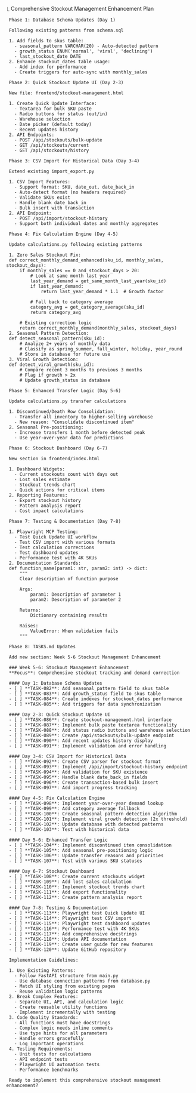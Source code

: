   ⎿  Comprehensive Stockout Management Enhancement Plan

     Phase 1: Database Schema Updates (Day 1)

     Following existing patterns from schema.sql

     1. Add fields to skus table:
       - seasonal_pattern VARCHAR(20) - Auto-detected pattern
       - growth_status ENUM('normal', 'viral', 'declining')
       - last_stockout_date DATE
     2. Enhance stockout_dates table usage:
       - Add index for performance
       - Create triggers for auto-sync with monthly_sales

     Phase 2: Quick Stockout Update UI (Day 2-3)

     New file: frontend/stockout-management.html

     1. Create Quick Update Interface:
       - Textarea for bulk SKU paste
       - Radio buttons for status (out/in)
       - Warehouse selection
       - Date picker (default today)
       - Recent updates history
     2. API Endpoints:
       - POST /api/stockouts/bulk-update
       - GET /api/stockouts/current
       - GET /api/stockouts/history

     Phase 3: CSV Import for Historical Data (Day 3-4)

     Extend existing import_export.py

     1. CSV Import Features:
       - Support format: SKU, date_out, date_back_in
       - Auto-detect format (no headers required)
       - Validate SKUs exist
       - Handle blank date_back_in
       - Bulk insert with transaction
     2. API Endpoint:
       - POST /api/import/stockout-history
       - Support both individual dates and monthly aggregates

     Phase 4: Fix Calculation Engine (Day 4-5)

     Update calculations.py following existing patterns

     1. Zero Sales Stockout Fix:
     def correct_monthly_demand_enhanced(sku_id, monthly_sales, stockout_days):
         if monthly_sales == 0 and stockout_days > 20:
             # Look at same month last year
             last_year_demand = get_same_month_last_year(sku_id)
             if last_year_demand:
                 return last_year_demand * 1.1  # Growth factor
             
             # Fall back to category average
             category_avg = get_category_average(sku_id)
             return category_avg
         
         # Existing correction logic
         return correct_monthly_demand(monthly_sales, stockout_days)
     2. Seasonal Pattern Detection:
     def detect_seasonal_pattern(sku_id):
         # Analyze 2+ years of monthly data
         # Classify as spring_summer, fall_winter, holiday, year_round
         # Store in database for future use
     3. Viral Growth Detection:
     def detect_viral_growth(sku_id):
         # Compare recent 3 months to previous 3 months
         # Flag if growth > 2x
         # Update growth_status in database

     Phase 5: Enhanced Transfer Logic (Day 5-6)

     Update calculations.py transfer calculations

     1. Discontinued/Death Row Consolidation:
       - Transfer all inventory to higher-selling warehouse
       - New reason: "Consolidate discontinued item"
     2. Seasonal Pre-positioning:
       - Increase transfers 1 month before detected peak
       - Use year-over-year data for predictions

     Phase 6: Stockout Dashboard (Day 6-7)

     New section in frontend/index.html

     1. Dashboard Widgets:
       - Current stockouts count with days out
       - Lost sales estimate
       - Stockout trends chart
       - Quick actions for critical items
     2. Reporting Features:
       - Export stockout history
       - Pattern analysis report
       - Cost impact calculations

     Phase 7: Testing & Documentation (Day 7-8)

     1. Playwright MCP Testing:
       - Test Quick Update UI workflow
       - Test CSV import with various formats
       - Test calculation corrections
       - Test dashboard updates
       - Performance test with 4K SKUs
     2. Documentation Standards:
     def function_name(param1: str, param2: int) -> dict:
         """
         Clear description of function purpose
         
         Args:
             param1: Description of parameter 1
             param2: Description of parameter 2
             
         Returns:
             Dictionary containing results
             
         Raises:
             ValueError: When validation fails
         """

     Phase 8: TASKS.md Updates

     Add new section: Week 5-6 Stockout Management Enhancement

     ### Week 5-6: Stockout Management Enhancement
     **Focus**: Comprehensive stockout tracking and demand correction

     #### Day 1: Database Schema Updates
     - [ ] **TASK-082**: Add seasonal_pattern field to skus table
     - [ ] **TASK-083**: Add growth_status field to skus table
     - [ ] **TASK-084**: Create indexes for stockout_dates performance
     - [ ] **TASK-085**: Add triggers for data synchronization

     #### Day 2-3: Quick Stockout Update UI
     - [ ] **TASK-086**: Create stockout-management.html interface
     - [ ] **TASK-087**: Implement bulk paste textarea functionality
     - [ ] **TASK-088**: Add status radio buttons and warehouse selection
     - [ ] **TASK-089**: Create /api/stockouts/bulk-update endpoint
     - [ ] **TASK-090**: Add recent updates history display
     - [ ] **TASK-091**: Implement validation and error handling

     #### Day 3-4: CSV Import for Historical Data
     - [ ] **TASK-092**: Create CSV parser for stockout format
     - [ ] **TASK-093**: Implement /api/import/stockout-history endpoint
     - [ ] **TASK-094**: Add validation for SKU existence
     - [ ] **TASK-095**: Handle blank date_back_in fields
     - [ ] **TASK-096**: Create transaction-based bulk insert
     - [ ] **TASK-097**: Add import progress tracking

     #### Day 4-5: Fix Calculation Engine
     - [ ] **TASK-098**: Implement year-over-year demand lookup
     - [ ] **TASK-099**: Add category average fallback
     - [ ] **TASK-100**: Create seasonal pattern detection algorithm
     - [ ] **TASK-101**: Implement viral growth detection (2x threshold)
     - [ ] **TASK-102**: Update database with detected patterns
     - [ ] **TASK-103**: Test with historical data

     #### Day 5-6: Enhanced Transfer Logic
     - [ ] **TASK-104**: Implement discontinued item consolidation
     - [ ] **TASK-105**: Add seasonal pre-positioning logic
     - [ ] **TASK-106**: Update transfer reasons and priorities
     - [ ] **TASK-107**: Test with various SKU statuses

     #### Day 6-7: Stockout Dashboard
     - [ ] **TASK-108**: Create current stockouts widget
     - [ ] **TASK-109**: Add lost sales calculation
     - [ ] **TASK-110**: Implement stockout trends chart
     - [ ] **TASK-111**: Add export functionality
     - [ ] **TASK-112**: Create pattern analysis report

     #### Day 7-8: Testing & Documentation
     - [ ] **TASK-113**: Playwright test Quick Update UI
     - [ ] **TASK-114**: Playwright test CSV import
     - [ ] **TASK-115**: Playwright test dashboard updates
     - [ ] **TASK-116**: Performance test with 4K SKUs
     - [ ] **TASK-117**: Add comprehensive docstrings
     - [ ] **TASK-118**: Update API documentation
     - [ ] **TASK-119**: Create user guide for new features
     - [ ] **TASK-120**: Update GitHub repository

     Implementation Guidelines:

     1. Use Existing Patterns:
       - Follow FastAPI structure from main.py
       - Use database connection patterns from database.py
       - Match UI styling from existing pages
       - Reuse validation logic patterns
     2. Break Complex Features:
       - Separate UI, API, and calculation logic
       - Create reusable utility functions
       - Implement incrementally with testing
     3. Code Quality Standards:
       - All functions must have docstrings
       - Complex logic needs inline comments
       - Use type hints for all parameters
       - Handle errors gracefully
       - Log important operations
     4. Testing Requirements:
       - Unit tests for calculations
       - API endpoint tests
       - Playwright UI automation tests
       - Performance benchmarks

     Ready to implement this comprehensive stockout management enhancement?
